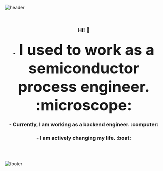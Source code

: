 ![header](https://capsule-render.vercel.app/api?type=waving&color=99CCFF&height=160&section=header)

<br>

<h3 align="center">
    <strong>Hi! 👋</strong>
</h3>

<h3 align="center">
    <strong>-<font size="10"> I used to work as a semiconductor process engineer. :microscope:</font></strong>
</h3>

<h3 align="center">
    <strong>- Currently, I am working as a backend engineer. :computer:</strong>
</h3>

<h3 align="center">
    <strong>- I am actively changing my life. :boat:</strong>
</h3>

<br>
<br>


<!-- [![Solved.ac
프로필](http://mazassumnida.wtf/api/v2/generate_badge?boj=leehi402)](https://solved.ac/{leehi402})  


<!--
**wonhee77/wonhee77** is a ✨ _special_ ✨ repository because its `README.md` (this file) appears on your GitHub profile.

Here are some ideas to get you started:

- 🔭 I’m currently working on ...
- 🌱 I’m currently learning ...
- 👯 I’m looking to collaborate on ...
- 🤔 I’m looking for help with ...
- 💬 Ask me about ...
- 📫 How to reach me: ...
- 😄 Pronouns: ...
- ⚡ Fun fact: ...
-->
![footer](https://capsule-render.vercel.app/api?type=waving&color=224384&height=140&section=footer)
